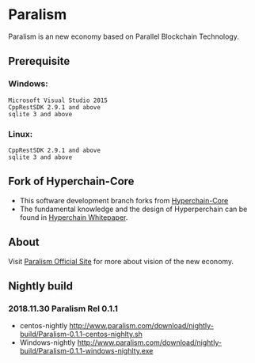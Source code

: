 # Paralism
Paralism is an new economy based on Parallel Blockchain Technology.

## Prerequisite 
### Windows: 
    Microsoft Visual Studio 2015
    CppRestSDK 2.9.1 and above
    sqlite 3 and above
### Linux:
    CppRestSDK 2.9.1 and above
    sqlite 3 and above

## Fork of Hyperchain-Core  
* This software development branch forks from [Hyperchain-Core](https://github.com/HyperBlockChain/Hyperchain-Core)
* The fundamental knowledge and the design of Hyperperchain can be found in [Hyperchain Whitepaper](http://www.hyperchain.net/blog/archives/311).

## About
Visit [Paralism Official Site](http://www.paralism.com "Paralism Homepage") for more about vision of the new economy.

## Nightly build
### 2018.11.30 Paralism Rel 0.1.1
* centos-nightly http://www.paralism.com/download/nightly-build/Paralism-0.1.1-centos-nighlty.sh
* Windows-nightly http://www.paralism.com/download/nightly-build/Paralism-0.1.1-windows-nighlty.exe
